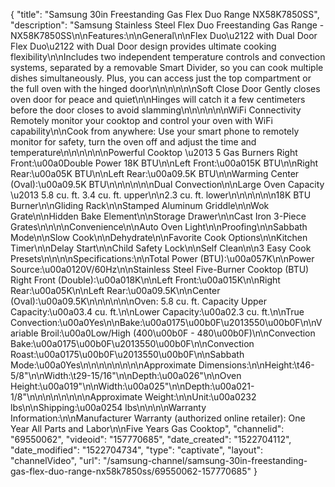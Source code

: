 {
    "title": "Samsung 30in Freestanding Gas Flex Duo Range NX58K7850SS",
    "description": "Samsung Stainless Steel Flex Duo Freestanding Gas Range - NX58K7850SS\n\nFeatures:\n\nGeneral\n\nFlex Duo\u2122 with Dual Door Flex Duo\u2122 with Dual Door design provides ultimate cooking flexibility\n\nIncludes two independent temperature controls and convection systems, separated by a removable Smart Divider, so you can cook multiple dishes simultaneously. Plus, you can access just the top compartment or the full oven with the hinged door\n\n\n\n\n\nSoft Close Door Gently closes oven door for peace and quiet\n\nHinges will catch it a few centimeters before the door closes to avoid slamming\n\n\n\n\n\nWiFi Connectivity Remotely monitor your cooktop and control your oven with WiFi capability\n\nCook from anywhere: Use your smart phone to remotely monitor for safety, turn the oven off and adjust the time and temperature\n\n\n\n\n\nPowerful Cooktop \u2013 5 Gas Burners Right Front:\u00a0Double Power 18K BTU\n\nLeft Front:\u00a015K BTU\n\nRight Rear:\u00a05K BTU\n\nLeft Rear:\u00a09.5K BTU\n\nWarming Center (Oval):\u00a09.5K BTU\n\n\n\n\n\nDual Convection\n\nLarge Oven Capacity \u2013 5.8 cu. ft. 3.4 cu. ft. upper\n\n2.3 cu. ft. lower\n\n\n\n\n\n18K BTU Burner\n\nGliding Rack\n\nStamped Aluminum Griddle\n\nWok Grate\n\nHidden Bake Element\n\nStorage Drawer\n\nCast Iron 3-Piece Grates\n\n\n\nConvenience\n\nAuto Oven Light\n\nProofing\n\nSabbath Mode\n\nSlow Cook\n\nDehydrate\n\nFavorite Cook Options\n\nKitchen Timer\n\nDelay Start\n\nChild Safety Lock\n\nSelf Clean\n\n3 Easy Cook Presets\n\n\n\nSpecifications:\n\nTotal Power (BTU):\u00a057K\n\nPower Source:\u00a0120V\/60Hz\n\nStainless Steel Five-Burner Cooktop (BTU) Right Front (Double):\u00a018K\n\nLeft Front:\u00a015K\n\nRight Rear:\u00a05K\n\nLeft Rear:\u00a09.5K\n\nCenter (Oval):\u00a09.5K\n\n\n\n\n\nOven: 5.8 cu. ft. Capacity Upper Capacity:\u00a03.4 cu. ft.\n\nLower Capacity:\u00a02.3 cu. ft.\n\nTrue Convection:\u00a0Yes\n\nBake:\u00a0175\u00b0F\u2013550\u00b0F\n\nVariable Broil:\u00a0Low\/High (400\u00b0F - 480\u00b0F)\n\nConvection Bake:\u00a0175\u00b0F\u2013550\u00b0F\n\nConvection Roast:\u00a0175\u00b0F\u2013550\u00b0F\n\nSabbath Mode:\u00a0Yes\n\n\n\n\n\n\n\nApproximate Dimensions:\n\nHeight:\t46-5\/8\"\n\nWidth:\t29-15\/16\"\n\nDepth:\u00a026\"\n\nOven Height:\u00a019\"\n\nWidth:\u00a025\"\n\nDepth:\u00a021-1\/8\"\n\n\n\n\n\n\n\nApproximate Weight:\n\nUnit:\u00a0232 lbs\n\nShipping:\u00a0254 lbs\n\n\n\nWarranty Information:\n\nManufacturer Warranty (authorized online retailer): One Year All Parts and Labor\n\nFive Years Gas Cooktop",
    "channelid": "69550062",
    "videoid": "157770685",
    "date_created": "1522704112",
    "date_modified": "1522704734",
    "type": "captivate",
    "layout": "channelVideo",
    "url": "\/samsung-channel\/samsung-30in-freestanding-gas-flex-duo-range-nx58k7850ss\/69550062-157770685"
}